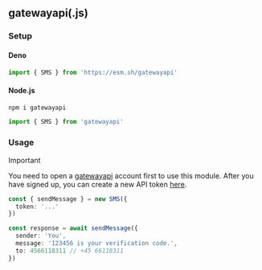## gatewayapi(.js)

### Setup

#### Deno

```ts
import { SMS } from 'https://esm.sh/gatewayapi'
```

#### Node.js

```bash
npm i gatewayapi
```

```ts
import { SMS } from 'gatewayapi'
```

### Usage

> [!IMPORTANT]
> You need to open a [gatewayapi](https://gatewayapi.com) account first to use this module. After you have signed up, you can create a new API token [here](https://gatewayapi.com/app/settings/api-oauth/).

```ts
const { sendMessage } = new SMS({
  token: '...'
})

const response = await sendMessage({
  sender: 'You',
  message: '123456 is your verification code.',
  to: 4566118311 // +45 66118311
})
```
